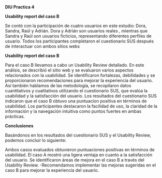 **DIU Practica 4**

**Usability report del caso B**

Se contó con la participación de cuatro usuarios en este estudio: Dora, Sandra, Raúl y Adrián. Dora y Adrián son usuarios reales , mientras que Sandra y Raúl son usuarios ficticios, representando diferentes perfiles de usuario. Todos los participantes completaron el cuestionario SUS después de interactuar con ambos sitios webs

**Usability report del caso B**

Para el caso B llevamos a cabo un Usability Review detallado. En este análisis, se describió el sitio web y se evaluaron varios aspectos relacionados con la usabilidad. Se identificaron fortalezas, debilidades y se proporcionaron recomendaciones para mejorar la experiencia del usuario. Así también hablamos de las metodología, se recopilaron datos cuantitativos y cualitativos utilizando el cuestionario SUS, que evalúa la usabilidad y la satisfacción del usuario. Los resultados del cuestionario SUS indicaron que el caso B obtuvo una puntuacion positiva en términos de usabilidad. Los participantes destacaron la facilidad de uso, la claridad de la información y la navegación intuitiva como puntos fuertes en ambas prácticas.

**Conclusiones** 

Basándonos en los resultados del cuestionario SUS y el Usability Review, podemos concluir lo siguiente:

Ambos casos evaluados obtuvieron puntuaciones positivas en términos de usabilidad.
El caso A mostró una ligera ventaja en cuanto a la satisfacción del usuario.
Se identificaron áreas de mejora en el caso B a través del Usability Review. -Recomendamos implementar las mejoras sugeridas en el caso B para mejorar la experiencia del usuario.

